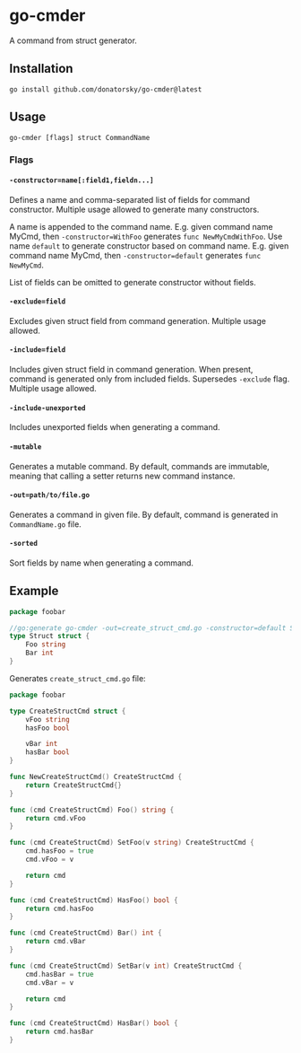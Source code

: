 # go-cmder

A command from struct generator.

## Installation

```shell
go install github.com/donatorsky/go-cmder@latest
```

## Usage

```shell
go-cmder [flags] struct CommandName
```

### Flags

#### `-constructor=name[:field1,fieldn...]`

Defines a name and comma-separated list of fields for command constructor.
Multiple usage allowed to generate many constructors.

A name is appended to the command name. E.g. given command name MyCmd, then `-constructor=WithFoo` generates `func NewMyCmdWithFoo`.
Use name `default` to generate constructor based on command name. E.g. given command name MyCmd, then `-constructor=default` generates `func NewMyCmd`.

List of fields can be omitted to generate constructor without fields.

#### `-exclude=field`

Excludes given struct field from command generation.
Multiple usage allowed.

#### `-include=field`

Includes given struct field in command generation.
When present, command is generated only from included fields.
Supersedes `-exclude` flag.
Multiple usage allowed.

#### `-include-unexported`

Includes unexported fields when generating a command.

#### `-mutable`

Generates a mutable command.
By default, commands are immutable, meaning that calling a setter returns new command instance.

#### `-out=path/to/file.go`

Generates a command in given file.
By default, command is generated in `CommandName.go` file.

#### `-sorted`

Sort fields by name when generating a command.

## Example
```go
package foobar

//go:generate go-cmder -out=create_struct_cmd.go -constructor=default Struct CreateStructCmd
type Struct struct {
	Foo string
	Bar int
}
```

Generates `create_struct_cmd.go` file:
```go
package foobar

type CreateStructCmd struct {
	vFoo string
	hasFoo bool

	vBar int
	hasBar bool
}

func NewCreateStructCmd() CreateStructCmd {
	return CreateStructCmd{}
}

func (cmd CreateStructCmd) Foo() string {
	return cmd.vFoo
}

func (cmd CreateStructCmd) SetFoo(v string) CreateStructCmd {
	cmd.hasFoo = true
	cmd.vFoo = v

	return cmd
}

func (cmd CreateStructCmd) HasFoo() bool {
	return cmd.hasFoo
}

func (cmd CreateStructCmd) Bar() int {
	return cmd.vBar
}

func (cmd CreateStructCmd) SetBar(v int) CreateStructCmd {
	cmd.hasBar = true
	cmd.vBar = v

	return cmd
}

func (cmd CreateStructCmd) HasBar() bool {
	return cmd.hasBar
}
```
